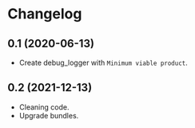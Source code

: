# Changelog

## 0.1 (2020-06-13)

* Create debug_logger with `Minimum viable product`.

## 0.2 (2021-12-13)

* Cleaning code.
* Upgrade bundles.
